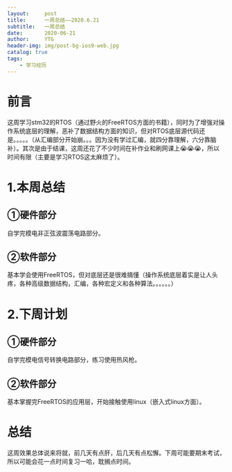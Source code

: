 ```yaml
---
layout:     post
title:      一周总结——2020.6.21
subtitle:   一周总结
date:       2020-06-21
author:     YTG
header-img: img/post-bg-ios9-web.jpg
catalog: true
tags:
    - 学习经历
---
```


# 前言
这周学习stm32的RTOS（通过野火的FreeRTOS方面的书籍），同时为了增强对操作系统底层的理解，恶补了数据结构方面的知识，但对RTOS底层源代码还是。。。。。（从汇编部分开始崩。。。因为没有学过汇编，就四分靠理解，六分靠脑补）。其次是由于结课，这周还花了不少时间在补作业和刷网课上😭😭😭，所以时间有限（主要是学习RTOS这太麻烦了）。
# 1.本周总结
## ①硬件部分
自学完模电非正弦波震荡电路部分。
## ②软件部分
基本学会使用FreeRTOS，但对底层还是很难搞懂（操作系统底层着实是让人头疼，各种高级数据结构，汇编，各种宏定义和各种算法。。。。。。）
# 2.下周计划
## ①硬件部分
自学完模电信号转换电路部分，练习使用热风枪。
## ②软件部分
基本掌握完FreeRTOS的应用层，开始接触使用linux（嵌入式linux方面）。
# 总结
这周效果总体说来将就，前几天有点肝，后几天有点松懈。下周可能要期末考试，所以可能会花一点时间复习一哈，耽搁点时间。



